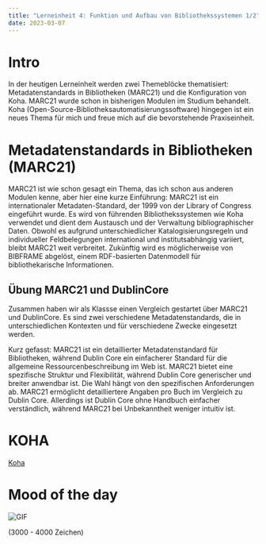 ```yaml
---
title: "Lerneinheit 4: Funktion und Aufbau von Bibliothekssystemen 1/2"
date: 2023-03-07
---
```


# Intro

In der heutigen Lerneinheit werden zwei Themeblöcke thematisiert: Metadatenstandards in Bibliotheken (MARC21) und die Konfiguration von Koha. MARC21 wurde schon in bisherigen Modulen im Studium behandelt. Koha (Open-Source-Bibliotheksautomatisierungssoftware) hingegen ist ein neues Thema für mich und freue mich auf die bevorstehende Praxiseinheit.

# Metadatenstandards in Bibliotheken (MARC21)

MARC21 ist wie schon gesagt ein Thema, das ich schon aus anderen Modulen kenne, aber hier eine kurze Einführung:
MARC21 ist ein internationaler Metadaten-Standard, der 1999 von der Library of Congress eingeführt wurde. Es wird von führenden Bibliothekssystemen wie Koha verwendet und dient dem Austausch und der Verwaltung bibliographischer Daten. Obwohl es aufgrund unterschiedlicher Katalogisierungsregeln und individueller Feldbelegungen international und institutsabhängig variiert, bleibt MARC21 weit verbreitet. Zukünftig wird es möglicherweise von BIBFRAME abgelöst, einem RDF-basierten Datenmodell für bibliothekarische Informationen.

## Übung MARC21 und DublinCore

Zusammen haben wir als Klassse einen Vergleich gestartet über MARC21 und DublinCore. Es sind zwei verschiedene Metadatenstandards, die in unterschiedlichen Kontexten und für verschiedene Zwecke eingesetzt werden.

Kurz gefasst:
MARC21 ist ein detaillierter Metadatenstandard für Bibliotheken, während Dublin Core ein einfacherer Standard für die allgemeine Ressourcenbeschreibung im Web ist. MARC21 bietet eine spezifische Struktur und Flexibilität, während Dublin Core generischer und breiter anwendbar ist. Die Wahl hängt von den spezifischen Anforderungen ab. MARC21 ermöglicht detailliertere Angaben pro Buch im Vergleich zu Dublin Core. Allerdings ist Dublin Core ohne Handbuch einfacher verständlich, während MARC21 bei Unbekanntheit weniger intuitiv ist.

# KOHA

[Koha](https://koha-community.org)


# Mood of the day

![GIF](https://i.imgflip.com/150wij.jpg)


(3000 - 4000 Zeichen)
